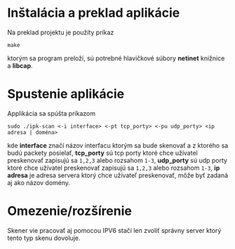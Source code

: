# Inštalácia a preklad aplikácie

Na preklad projektu je použíty príkaz
```
make
```
ktorým sa program preloží, sú potrebné hlavičkové súbory __netinet__ knižnice a __libcap__.

# Spustenie aplikácie

Applikácia sa spúšta príkazom
```
sudo ./ipk-scan <-i interface> <-pt tcp_porty> <-pu udp_porty> <ip adresa | doména>
```
kde __interface__ značí názov interfacu ktorým sa bude skenovať a z ktorého sa budú packety posielať,
__tcp_porty__ sú tcp porty ktoré chce užívatel preskenovať zapisujú sa `1,2,3` alebo rozsahom `1-3`,
__udp_porty__ sú udp porty ktoré chce užívatel preskenovať zapisujú sa `1,2,3` alebo rozsahom `1-3`,
__ip adresa__ je adresa servera ktorý chce užívateľ preskenovať, môže byť zadaná aj ako názov domény.


# Omezenie/rozšírenie

Skener vie pracovať aj pomocou IPV6 stačí len zvoliť správny server ktorý tento typ skenu dovoluje.
